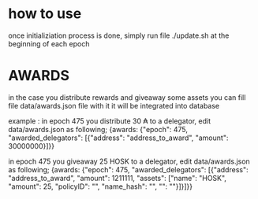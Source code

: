 # how to use

once initializiation process is done, simply run file ./update.sh at the beginning of each epoch

# AWARDS
in the case you distribute rewards and giveaway some assets you can fill file data/awards.json file with it
it will be integrated into database

example :
in epoch 475 you distribute 30 &#8371; to a delegator, edit data/awards.json as following;
{awards: {"epoch": 475, "awarded_delegators": [{"address": "address_to_award", "amount": 30000000}]}}

in epoch 475 you giveaway 25 HOSK to a delegator, edit data/awards.json as following;
{awards: {"epoch": 475, "awarded_delegators": [{"address": "address_to_award", "amount": 1211111, "assets": ["name": "HOSK", "amount": 25, "policyID": "", "name_hash": "", "": ""}]}]}}
